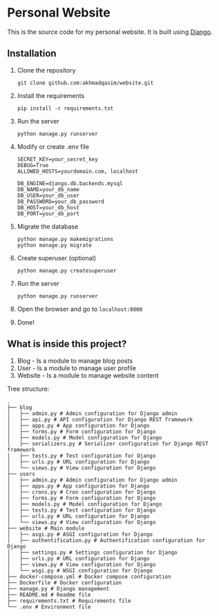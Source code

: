 # Personal Website

This is the source code for my personal website. It is built using [Django](https://www.djangoproject.com/).

## Installation

1. Clone the repository
    
    ```shell
    git clone github.com:akhmadqasim/website.git
    ```
   
2. Install the requirements

    ```shell
    pip install -r requirements.txt
    ```
   
3. Run the server

    ```shell
    python manage.py runserver
    ```
   
4. Modify or create .env file

    ```shell
    SECRET_KEY=your_secret_key
    DEBUG=True
    ALLOWED_HOSTS=yourdomain.com, localhost
   
    DB_ENGINE=django.db.backends.mysql
    DB_NAME=your_db_name
    DB_USER=your_db_user
    DB_PASSWORD=your_db_password
    DB_HOST=your_db_host
    DB_PORT=your_db_port
    ```
   
5. Migrate the database

    ```shell
    python manage.py makemigrations
    python manage.py migrate
    ```
   
6. Create superuser (optional)

    ```shell
    python manage.py createsuperuser
    ```
   
7. Run the server

    ```shell
    python manage.py runserver
    ```
   
8. Open the browser and go to `localhost:8000`
9. Done!

## What is inside this project?

1. Blog - Is a module to manage blog posts
2. User - Is a module to manage user profile
3. Website - Is a module to manage website content

Tree structure:

```text
.
├── blog
│   ├── admin.py # Admin configuration for Django admin
│   ├── api.py # API configuration for Django REST framework
│   ├── apps.py # App configuration for Django
│   ├── forms.py # Form configuration for Django
│   ├── models.py # Model configuration for Django
│   ├── serializers.py # Serializer configuration for Django REST framework
│   ├── tests.py # Test configuration for Django
│   ├── urls.py # URL configuration for Django
│   └── views.py # View configuration for Django
├── users
│   ├── admin.py # Admin configuration for Django admin
│   ├── apps.py # App configuration for Django
│   ├── crons.py # Cron configuration for Django
│   ├── forms.py # Form configuration for Django
│   ├── models.py # Model configuration for Django
│   ├── tests.py # Test configuration for Django
│   ├── urls.py # URL configuration for Django
│   └── views.py # View configuration for Django
├── website # Main module
│   ├── asgi.py # ASGI configuration for Django
│   ├── authentification.py # Authentification configuration for Django
│   ├── settings.py # Settings configuration for Django
│   ├── urls.py # URL configuration for Django
│   ├── views.py # View configuration for Django
│   └── wsgi.py # WSGI configuration for Django
├── docker-compose.yml # Docker compose configuration
├── Dockerfile # Docker configuration
├── manage.py # Django management
├── README.md # Readme file
├── requirements.txt # Requirements file
└── .env # Environment file
```